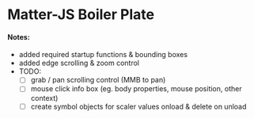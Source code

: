 # Matter-JS Boiler Plate

#### Notes:
- added required startup functions & bounding boxes
- added edge scrolling & zoom control
- TODO:
  - [ ] grab / pan scrolling control (MMB to pan)
  - [ ] mouse click info box (eg. body properties, mouse position, other context)
  - [ ] create symbol objects for scaler values onload & delete on unload
